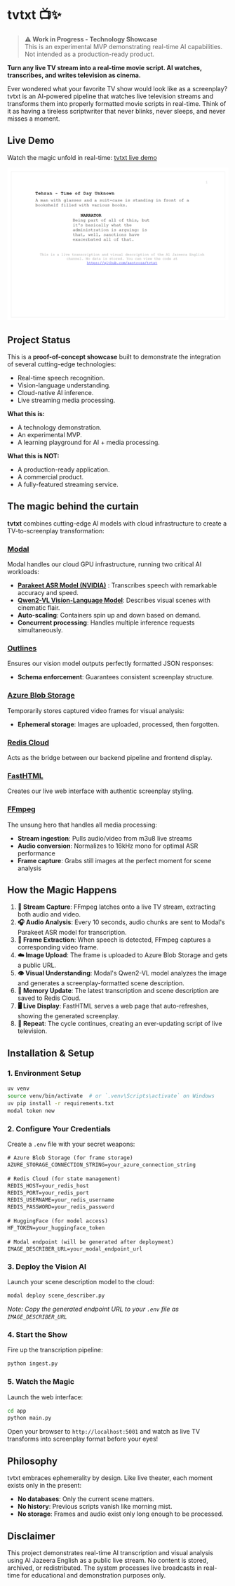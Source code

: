# tvtxt 📺✨

> **⚠️ Work in Progress - Technology Showcase**  
> This is an experimental MVP demonstrating real-time AI capabilities. Not intended as a production-ready product.

**Turn any live TV stream into a real-time movie script. AI watches, transcribes, and writes television as cinema.**

Ever wondered what your favorite TV show would look like as a screenplay? tvtxt is an AI-powered pipeline that watches live television streams and transforms them into properly formatted movie scripts in real-time. Think of it as having a tireless scriptwriter that never blinks, never sleeps, and never misses a moment.

## Live Demo
Watch the magic unfold in real-time: [tvtxt live demo](https://tvtxt.com/)

![screenshot](/tvtxt.PNG)


## Project Status

This is a **proof-of-concept showcase** built to demonstrate the integration of several cutting-edge technologies:
- Real-time speech recognition.
- Vision-language understanding.
- Cloud-native AI inference.
- Live streaming media processing.

**What this is:**
- A technology demonstration.
- An experimental MVP.
- A learning playground for AI + media processing.

**What this is NOT:**
- A production-ready application.
- A commercial product.
- A fully-featured streaming service.

## The magic behind the curtain

**tvtxt** combines cutting-edge AI models with cloud infrastructure to create a TV-to-screenplay transformation:


### **[Modal](https://modal.com/)**
Modal handles our cloud GPU infrastructure, running two critical AI workloads:
- **[Parakeet ASR Model (NVIDIA)](https://huggingface.co/nvidia/parakeet-tdt-0.6b-v2)** : Transcribes speech with remarkable accuracy and speed.
- **[Qwen2-VL Vision-Language Model](https://huggingface.co/Qwen/Qwen2-VL-7B-Instruct)**: Describes visual scenes with cinematic flair.
- **Auto-scaling**: Containers spin up and down based on demand.
- **Concurrent processing**: Handles multiple inference requests simultaneously.

### **[Outlines](https://github.com/dottxt-ai/outlines)**
Ensures our vision model outputs perfectly formatted JSON responses:
- **Schema enforcement**: Guarantees consistent screenplay structure.

### **[Azure Blob Storage](https://azure.microsoft.com/en-us/products/storage/blobs)**
Temporarily stores captured video frames for visual analysis:
- **Ephemeral storage**: Images are uploaded, processed, then forgotten.

### **[Redis Cloud](https://redis.io/cloud/)**
Acts as the bridge between our backend pipeline and frontend display.

### **[FastHTML](https://www.fastht.ml/)**
Creates our live web interface with authentic screenplay styling.

### **[FFmpeg](https://ffmpeg.org/)**
The unsung hero that handles all media processing:
- **Stream ingestion**: Pulls audio/video from m3u8 live streams
- **Audio conversion**: Normalizes to 16kHz mono for optimal ASR performance
- **Frame capture**: Grabs still images at the perfect moment for scene analysis

## How the Magic Happens

1. **🎥 Stream Capture**: FFmpeg latches onto a live TV stream, extracting both audio and video.
2. **🎧 Audio Analysis**: Every 10 seconds, audio chunks are sent to Modal's Parakeet ASR model for transcription.
3. **📸 Frame Extraction**: When speech is detected, FFmpeg captures a corresponding video frame.
4. **☁️ Image Upload**: The frame is uploaded to Azure Blob Storage and gets a public URL.
5. **👁️ Visual Understanding**: Modal's Qwen2-VL model analyzes the image and generates a screenplay-formatted scene description.
6. **💾 Memory Update**: The latest transcription and scene description are saved to Redis Cloud.
7. **🖥️ Live Display**: FastHTML serves a web page that auto-refreshes, showing the generated screenplay.
8. **🔄 Repeat**: The cycle continues, creating an ever-updating script of live television.

## Installation & Setup

### 1. **Environment Setup**
```bash
uv venv
source venv/bin/activate  # or `.venv\Scripts\activate` on Windows
uv pip install -r requirements.txt
modal token new
```

### 2. **Configure Your Credentials**
Create a `.env` file with your secret weapons:
```env
# Azure Blob Storage (for frame storage)
AZURE_STORAGE_CONNECTION_STRING=your_azure_connection_string

# Redis Cloud (for state management)
REDIS_HOST=your_redis_host
REDIS_PORT=your_redis_port
REDIS_USERNAME=your_redis_username
REDIS_PASSWORD=your_redis_password

# HuggingFace (for model access)
HF_TOKEN=your_huggingface_token

# Modal endpoint (will be generated after deployment)
IMAGE_DESCRIBER_URL=your_modal_endpoint_url
```

### 3. **Deploy the Vision AI**
Launch your scene description model to the cloud:
```bash
modal deploy scene_describer.py
```
*Note: Copy the generated endpoint URL to your `.env` file as `IMAGE_DESCRIBER_URL`*

### 4. **Start the Show**
Fire up the transcription pipeline:
```bash
python ingest.py
```

### 5. **Watch the Magic**
Launch the web interface:
```bash
cd app
python main.py
```

Open your browser to `http://localhost:5001` and watch as live TV transforms into screenplay format before your eyes!

## Philosophy

tvtxt embraces ephemerality by design. Like live theater, each moment exists only in the present:
- **No databases**: Only the current scene matters.
- **No history**: Previous scripts vanish like morning mist.
- **No storage**: Frames and audio exist only long enough to be processed.


## Disclaimer

This project demonstrates real-time AI transcription and visual analysis using Al Jazeera English as a public live stream. No content is stored, archived, or redistributed. The system processes live broadcasts in real-time for educational and demonstration purposes only.